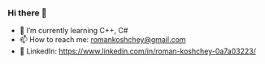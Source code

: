 ### Hi there 👋

- 📗 I’m currently learning C++, C#
- 📫 How to reach me: romankoshchey@gmail.com
- 📃 LinkedIn: https://www.linkedin.com/in/roman-koshchey-0a7a03223/
